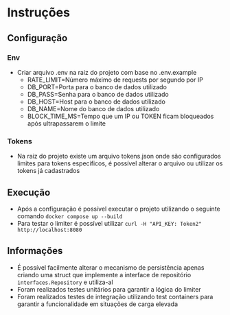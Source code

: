 # Instruções

## Configuração

### Env
  - Criar arquivo .env na raiz do projeto com base no .env.example
    - RATE_LIMIT=Número máximo de requests por segundo por IP
    - DB_PORT=Porta para o banco de dados utilizado
    - DB_PASS=Senha para o banco de dados utilizado
    - DB_HOST=Host para o banco de dados utilizado
    - DB_NAME=Nome do banco de dados utilizado
    - BLOCK_TIME_MS=Tempo que um IP ou TOKEN ficam bloqueados após ultrapassarem o limite
### Tokens
- Na raiz do projeto existe um arquivo tokens.json onde são configurados limites para tokens especificos, é possível alterar o arquivo ou utilizar os tokens já cadastrados


## Execução

- Após a configuração é possível executar o projeto utilizando o seguinte comando `docker compose up --build`
- Para testar o limiter é possível utilizar `curl -H "API_KEY: Token2" http://localhost:8080`

## Informações

- É possível facilmente alterar o mecanismo de persistência apenas criando uma struct que implemente a interface de repositório `interfaces.Repository` e utiliza-al
- Foram realizados testes unitários para garantir a lógica do limiter
- Foram realizados testes de integração utilizando test containers para garantir a funcionalidade em situações de carga elevada
